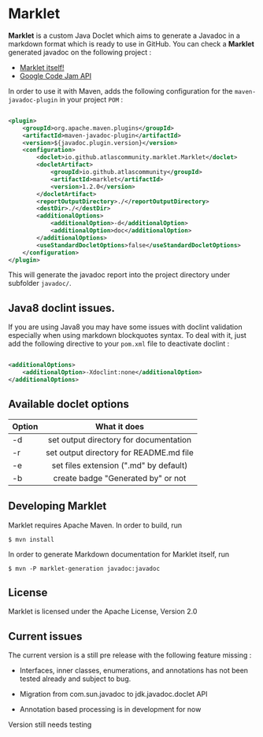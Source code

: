 # Marklet

**Marklet** is a custom Java Doclet which aims to generate a Javadoc in a markdown format which is
ready to use in GitHub. You can check a **Marklet** generated javadoc on the following project :

* [Marklet itself!](https://github.com/Faylixe/marklet/tree/master/javadoc/fr/faylixe/marklet)
* [Google Code Jam API](https://github.com/Faylixe/googlecodejam-client/tree/master/javadoc/fr/faylixe/googlecodejam/client)

In order to use it with Maven, adds the following configuration for the ``maven-javadoc-plugin``
in your project ``POM`` :

```xml

<plugin>
    <groupId>org.apache.maven.plugins</groupId>
    <artifactId>maven-javadoc-plugin</artifactId>
    <version>${javadoc.plugin.version}</version>
    <configuration>
        <doclet>io.github.atlascommunity.marklet.Marklet</doclet>
        <docletArtifact>
            <groupId>io.github.atlascommunity</groupId>
            <artifactId>marklet</artifactId>
            <version>1.2.0</version>
        </docletArtifact>
        <reportOutputDirectory>./</reportOutputDirectory>
        <destDir>./</destDir>
        <additionalOptions>
            <additionalOption>-d</additionalOption>
            <additionalOption>doc</additionalOption>
        </additionalOptions>
        <useStandardDocletOptions>false</useStandardDocletOptions>
    </configuration>
</plugin>
```

This will generate the javadoc report into the project directory under subfolder ``javadoc/``.

## Java8 doclint issues.

If you are using Java8 you may have some issues with doclint validation especially when using
markdown blockquotes syntax. To deal with it, just add the following directive to your ``pom.xml``
file to deactivate doclint :

```xml

<additionalOptions>
    <additionalOption>-Xdoclint:none</additionalOption>
</additionalOptions>
```

## Available doclet options

| Option        | What it does                            |
| ------------- |:---------------------------------------:| 
| -d            | set output directory for documentation  |
| -r            | set output directory for README.md file | 
| -e            | set files extension (".md" by default)  | 
| -b            | create badge "Generated by" or not      | 

## Developing Marklet

Marklet requires Apache Maven. In order to build, run

```
$ mvn install

```

In order to generate Markdown documentation for Marklet itself, run

```
$ mvn -P marklet-generation javadoc:javadoc
```

## License

Marklet is licensed under the Apache License, Version 2.0

## Current issues

The current version is a still pre release with the following feature missing :

* Interfaces, inner classes, enumerations, and annotations has not been tested already and subject
  to bug.

* Migration from com.sun.javadoc to jdk.javadoc.doclet API

* Annotation based processing is in development for now

Version still needs testing
